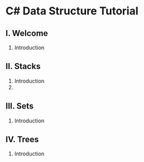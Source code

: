 # C# Data Structure Tutorial

## I. Welcome
1. Introduction

## II. Stacks
1. Introduction
2. 
## III. Sets
1. Introduction

## IV. Trees
1. Introduction

